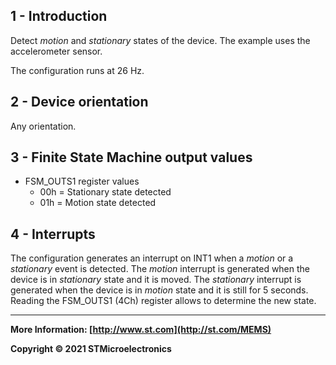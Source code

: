 ## 1 - Introduction

Detect *motion* and *stationary* states of the device. The example uses the accelerometer sensor.

The configuration runs at 26 Hz.


## 2 - Device orientation

Any orientation.


## 3 - Finite State Machine output values

- FSM_OUTS1 register values
  - 00h = Stationary state detected
  - 01h = Motion state detected


## 4 - Interrupts

The configuration generates an interrupt on INT1 when a *motion* or a *stationary* event is detected. The *motion* interrupt is generated when the device is in *stationary* state and it is moved. The *stationary* interrupt is generated when the device is in *motion* state and it is still for 5 seconds. Reading the FSM_OUTS1 (4Ch) register allows to determine the new state.

------

**More Information: [http://www.st.com](http://st.com/MEMS)**

**Copyright © 2021 STMicroelectronics**